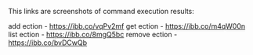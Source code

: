 This links are screenshots of command execution results:

add ection - https://ibb.co/vqPv2mf
get ection - https://ibb.co/m4qW00n
list ection - https://ibb.co/8mgQ5bc
remove ection - https://ibb.co/bvDCwQb
